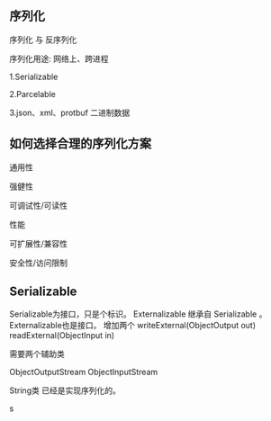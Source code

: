 ## 序列化

序列化 与 反序列化

序列化用途: 网络上、跨进程

1.Serializable

2.Parcelable

3.json、xml、protbuf 二进制数据



## 如何选择合理的序列化方案

通用性

强健性

可调试性/可读性

性能

可扩展性/兼容性

安全性/访问限制

## Serializable

Serializable为接口，只是个标识。
Externalizable 继承自 Serializable 。Externalizable也是接口。
增加两个 writeExternal(ObjectOutput out)      readExternal(ObjectInput in)

需要两个辅助类

ObjectOutputStream  ObjectInputStream

String类 已经是实现序列化的。









 s

















